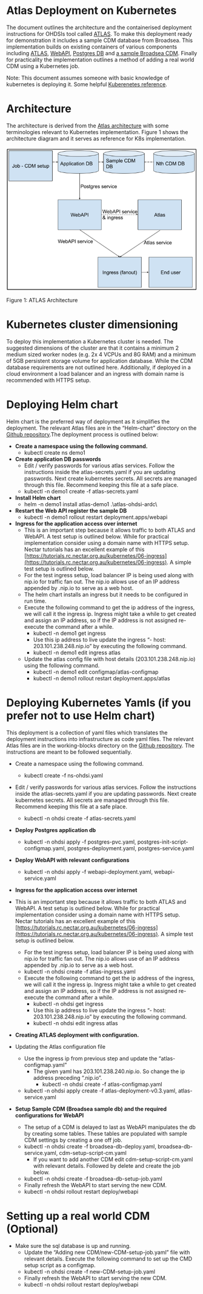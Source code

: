 # Atlas Deployment on Kubernetes

The document outlines the architecture and the containerised deployment instructions for OHDSIs tool called [ATLAS](https://www.ohdsi.org/software-tools/). To make this deployment ready for demonstration it includes a sample CDM database from Broadsea. This implementation builds on existing containers of various components including [ATLAS](https://hub.docker.com/r/ohdsi/atlas), [WebAPI](https://hub.docker.com/r/ohdsi/webapi), [Postgres DB](https://hub.docker.com/_/postgres) and [a sample Broadsea CDM](https://hub.docker.com/r/ohdsi/broadsea-atlasdb). Finally for practicality the implementation outlines a method of adding a real world CDM using a Kubernetes job. 

Note: This document assumes someone with basic knowledge of kubernetes is deploying it. Some helpful [Kuberenetes reference](https://kubernetes.io/docs/home/). 

# Architecture

The architecture is derived from the [Atlas architecture](https://github.com/OHDSI/WebAPI/wiki) with some terminologies relevant to Kubernetes implementation. Figure 1 shows the  architecture diagram and it serves as reference for K8s implementation.

![image info](working-blocks/Atlas-Deployment.png)

Figure 1: ATLAS Architecture

# Kubernetes cluster dimensioning

To deploy this implementation a Kubernetes cluster is needed. The suggested dimensions of the cluster are that it contains a minimum 2 medium sized worker nodes (e.g. 2x 4 VCPUs and 8G RAM) and a minimum of 5GB persistent storage volume for application database. While the CDM database requirements are not outlined here. Additionally, if deployed in a cloud environment a load balancer and an ingress with domain name is recommended with HTTPS setup. 

# Deploying Helm chart

Helm chart is the preferred way of deployment as it simplifies the deployment. The relevant Atlas files are in the “Helm-chart” directory on the [Github repository](https://github.com/Aleem2/Atlas-OHDSI-ARDC/tree/main).The deployment process is outlined below:

* **Create a namespace using the following command.**  
  * kubectl create ns demo1  
* **Create application DB passwords**  
  * Edit / verify passwords for various atlas services. Follow the instructions inside the atlas-secrets.yaml if you are updating passwords. Next create kubernetes secrets. All secrets are managed through this file. Recommend keeping this file at a safe place.   
  * kubectl \-n demo1 create \-f atlas-secrets.yaml  
* **Install Helm chart**  
  * helm \-n demo1 install atlas-demo1 .\\atlas-ohdsi-ardc\\  
* **Restart the Web API register the sample DB**  
  * kubectl \-n demo1 rollout restart deployment.apps/webapi  
* **Ingress for the application access over internet**  
  * This is an important step because it allows traffic to both ATLAS and WebAPI. A test setup is outlined below. While for practical implementation consider using a domain name with HTTPS setup. Nectar tutorials has an excellent example of this [https://tutorials.rc.nectar.org.au/kubernetes/06-ingress](https://tutorials.rc.nectar.org.au/kubernetes/06-ingress). A simple test setup is outlined below.   
  * For the test ingress setup, load balancer IP is being used along with nip.io for traffic fan out. The nip.io allows use of an IP address appended by .nip.io to serve as a web host.   
  * The helm chart installs an ingress but it needs to be configured in run time.   
  * Execute the following command to get the ip address of the ingress, we will call it the ingress ip. Ingress might take a while to get created and assign an IP address, so if the IP address is not assigned re-execute the command after a while.   
    * kubectl \-n demo1 get ingress  
    * Use this ip address to live update the ingress “- host: 203.101.238.248.nip.io” by executing the following command.   
    *  kubectl \-n demo1 edit ingress atlas  
  * Update the atlas config file with host details (203.101.238.248.nip.io) using the following command.  
    * kubectl \-n demo1 edit configmap/atlas-configmap  
    * kubectl \-n demo1 rollout restart deployment.apps/atlas

# Deploying Kubernetes Yamls (if you prefer not to use Helm chart)

This deployment is a collection of yaml files which translates the deployment instructions into infrastructure as code yaml files. The relevant Atlas files are in the working-blocks directory on the [Github repository](https://github.com/Aleem2/Atlas-OHDSI-ARDC/tree/main). The instructions are meant to be followed sequentially. 

* Create a namespace using the following command.  
  * kubectl create \-f ns-ohdsi.yaml  
* Edit / verify passwords for various atlas services. Follow the instructions inside the atlas-secrets.yaml if you are updating passwords. Next create kubernetes secrets. All secrets are managed through this file. Recommend keeping this file at a safe place.   
  * kubectl \-n ohdsi create \-f atlas-secrets.yaml  
* **Deploy Postgres application db**  
  * kubectl \-n ohdsi apply \-f postgres-pvc.yaml, postgres-init-script-configmap.yaml, postgres-deployment.yaml, postgres-service.yaml  
* **Deploy WebAPI with relevant configurations**  
  * kubectl \-n ohdsi apply \-f webapi-deployment.yaml, webapi-service.yaml  
* **Ingress for the application access over internet**  
* This is an important step because it allows traffic to both ATLAS and WebAPI. A test setup is outlined below. While for practical implementation consider using a domain name with HTTPS setup. Nectar tutorials has an excellent example of this [https://tutorials.rc.nectar.org.au/kubernetes/06-ingress](https://tutorials.rc.nectar.org.au/kubernetes/06-ingress). A simple test setup is outlined below.   
  * For the test ingress setup, load balancer IP is being used along with nip.io for traffic fan out. The nip.io allows use of an IP address appended by .nip.io to serve as a web host.   
  * kubectl \-n ohdsi create \-f atlas-ingress.yaml  
  * Execute the following command to get the ip address of the ingress, we will call it the ingress ip. Ingress might take a while to get created and assign an IP address, so if the IP address is not assigned re-execute the command after a while.   
    * kubectl \-n ohdsi get ingress  
    * Use this ip address to live update the ingress “- host: 203.101.238.248.nip.io” by executing the following command.   
    *  kubectl \-n ohdsi edit ingress atlas  
* **Creating ATLAS deployment with configuration.**  
* Updating the Atlas configuration file  
  * Use the ingress ip from previous step and update the “atlas-configmap.yaml”  
    * The given yaml has 203.101.238.240.nip.io. So change the ip address preceding  “.nip.io”.   
      * kubectl \-n ohdsi create \-f atlas-configmap.yaml  
  * kubectl \-n ohdsi apply create \-f atlas-deployment-v0.3.yaml, atlas-service.yaml

* **Setup Sample CDM (Broadsea sample db) and the required configurations for WebAPI**  
  * The setup of a CDM is delayed to last as WebAPI manipulates the db by creating some tables. These tables are populated with sample CDM settings by creating a one off job.   
  * kubectl \-n ohdsi create \-f broadsea-db-deploy.yaml, broadsea-db-service.yaml, cdm-setup-script-cm.yaml  
    * If you want to add another CDM edit cdm-setup-script-cm.yaml with relevant details. Followed by delete and create the job below.  
  * kubectl \-n ohdsi create \-f broadsea-db-setup-job.yaml  
  * Finally refresh the WebAPI to start serving the new CDM.  
  * kubectl \-n ohdsi rollout restart deploy/webapi

# Setting up a real world CDM (Optional)

* Make sure the sql database is up and running.   
  * Update the “Adding new CDM/new-CDM-setup-job.yaml” file with relevant details. Execute the following command to set up the CMD setup script as a configmap.   
  * kubectl \-n ohdsi create \-f new-CDM-setup-job.yaml  
  * Finally refresh the WebAPI to start serving the new CDM.  
  * kubectl \-n ohdsi rollout restart deploy/webapi

  

